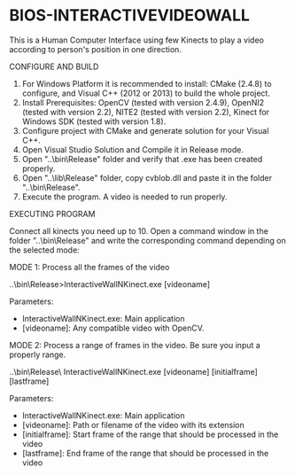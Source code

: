 # BIOS-INTERACTIVEVIDEOWALL
This is a Human Computer Interface using few Kinects to play a video according to person's position in one direction.

CONFIGURE AND BUILD

1. For Windows Platform it is recommended to install: CMake (2.4.8) to configure, and Visual C++ (2012 or 2013) to build the whole project.
2. Install Prerequisites: OpenCV (tested with version 2.4.9), OpenNI2 (tested with version 2.2), NITE2 (tested with version 2.2), Kinect for Windows SDK (tested with version 1.8). 
3. Configure project with CMake and generate solution for your Visual C++.
4. Open Visual Studio Solution and Compile it in Release mode.
5. Open "..\bin\Release" folder and verify that .exe has been created properly.
6. Open "..\lib\Release" folder, copy cvblob.dll and paste it in the folder "..\bin\Release".
7. Execute the program. A video is needed to run properly.

EXECUTING PROGRAM

Connect all kinects you need up to 10. Open a command window in the folder "..\bin\Release" and write the corresponding
command depending on the selected mode:

MODE 1: Process all the frames of the video

..\bin\Release\>InteractiveWallNKinect.exe [videoname]

Parameters:
  - InteractiveWallNKinect.exe: Main application
  - [videoname]: Any compatible video with OpenCV.

MODE 2: Process a range of frames in the video. Be sure you input a properly range.

..\bin\Release\ InteractiveWallNKinect.exe [videoname] [initialframe] [lastframe]

Parameters:
  - InteractiveWallNKinect.exe: Main application
  - [videoname]: Path or filename of the video with its extension
  - [initialframe]: Start frame of the range that should be processed in the video
  - [lastframe]: End frame of the range that should be processed in the video
